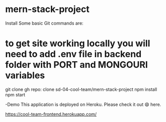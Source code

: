 # mern-stack-project



Install
Some basic Git commands are:
# to get site working locally you will need to add .env file in backend folder with PORT and MONGOURI variables

 git clone gh repo: clone sd-04-cool-team/mern-stack-project
 npm install
 npm start 

-Demo
This application is deployed on Heroku. Please check it out 😄 here.

 https://cool-team-frontend.herokuapp.com/

